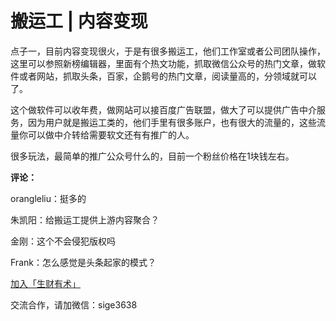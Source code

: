 # 搬运工 \| 内容变现

点子一，目前内容变现很火，于是有很多搬运工，他们工作室或者公司团队操作，这里可以参照新榜编辑器，里面有个热文功能，抓取微信公众号的热门文章，做软件或者网站，抓取头条，百家，企鹅号的热门文章，阅读量高的，分领域就可以了。

这个做软件可以收年费，做网站可以接百度广告联盟，做大了可以提供广告中介服务，因为用户就是搬运工类的，他们手里有很多账户，也有很大的流量的，这些流量你可以做中介转给需要软文还有有推广的人。

很多玩法，最简单的推广公众号什么的，目前一个粉丝价格在1块钱左右。

**评论：**

orangleliu：挺多的

朱凯阳：给搬运工提供上游内容聚合？

金刚：这个不会侵犯版权吗

Frank：怎么感觉是头条起家的模式？

[加入「生财有术」](https://www.ilangcai.com/jiaru/)

交流合作，请加微信：sige3638

